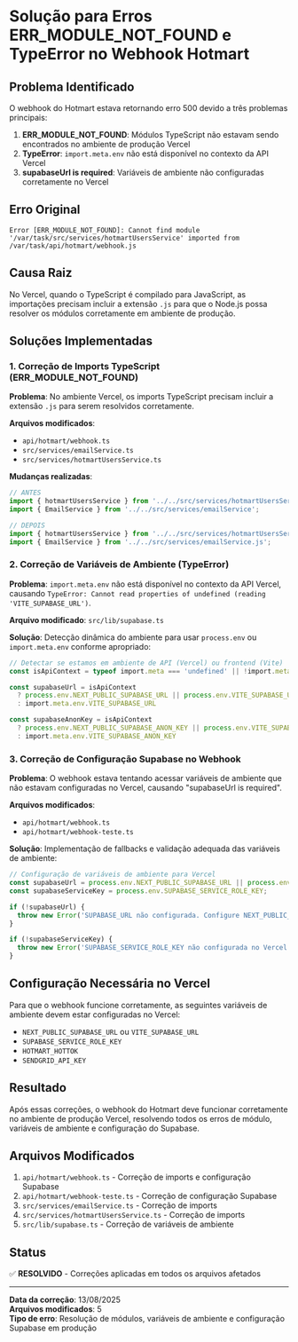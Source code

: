 # Solução para Erros ERR_MODULE_NOT_FOUND e TypeError no Webhook Hotmart

## Problema Identificado

O webhook do Hotmart estava retornando erro 500 devido a três problemas principais:

1. **ERR_MODULE_NOT_FOUND**: Módulos TypeScript não estavam sendo encontrados no ambiente de produção Vercel
2. **TypeError**: `import.meta.env` não está disponível no contexto da API Vercel
3. **supabaseUrl is required**: Variáveis de ambiente não configuradas corretamente no Vercel

## Erro Original
```
Error [ERR_MODULE_NOT_FOUND]: Cannot find module '/var/task/src/services/hotmartUsersService' imported from /var/task/api/hotmart/webhook.js
```

## Causa Raiz

No Vercel, quando o TypeScript é compilado para JavaScript, as importações precisam incluir a extensão `.js` para que o Node.js possa resolver os módulos corretamente em ambiente de produção.

## Soluções Implementadas

### 1. Correção de Imports TypeScript (ERR_MODULE_NOT_FOUND)

**Problema**: No ambiente Vercel, os imports TypeScript precisam incluir a extensão `.js` para serem resolvidos corretamente.

**Arquivos modificados**:
- `api/hotmart/webhook.ts`
- `src/services/emailService.ts`
- `src/services/hotmartUsersService.ts`

**Mudanças realizadas**:
```typescript
// ANTES
import { hotmartUsersService } from '../../src/services/hotmartUsersService';
import { EmailService } from '../../src/services/emailService';

// DEPOIS
import { hotmartUsersService } from '../../src/services/hotmartUsersService.js';
import { EmailService } from '../../src/services/emailService.js';
```

### 2. Correção de Variáveis de Ambiente (TypeError)

**Problema**: `import.meta.env` não está disponível no contexto da API Vercel, causando `TypeError: Cannot read properties of undefined (reading 'VITE_SUPABASE_URL')`.

**Arquivo modificado**: `src/lib/supabase.ts`

**Solução**: Detecção dinâmica do ambiente para usar `process.env` ou `import.meta.env` conforme apropriado:

```typescript
// Detectar se estamos em ambiente de API (Vercel) ou frontend (Vite)
const isApiContext = typeof import.meta === 'undefined' || !import.meta.env

const supabaseUrl = isApiContext 
  ? process.env.NEXT_PUBLIC_SUPABASE_URL || process.env.VITE_SUPABASE_URL
  : import.meta.env.VITE_SUPABASE_URL

const supabaseAnonKey = isApiContext 
  ? process.env.NEXT_PUBLIC_SUPABASE_ANON_KEY || process.env.VITE_SUPABASE_ANON_KEY
  : import.meta.env.VITE_SUPABASE_ANON_KEY
```

### 3. Correção de Configuração Supabase no Webhook

**Problema**: O webhook estava tentando acessar variáveis de ambiente que não estavam configuradas no Vercel, causando "supabaseUrl is required".

**Arquivos modificados**:
- `api/hotmart/webhook.ts`
- `api/hotmart/webhook-teste.ts`

**Solução**: Implementação de fallbacks e validação adequada das variáveis de ambiente:

```typescript
// Configuração de variáveis de ambiente para Vercel
const supabaseUrl = process.env.NEXT_PUBLIC_SUPABASE_URL || process.env.VITE_SUPABASE_URL;
const supabaseServiceKey = process.env.SUPABASE_SERVICE_ROLE_KEY;

if (!supabaseUrl) {
  throw new Error('SUPABASE_URL não configurada. Configure NEXT_PUBLIC_SUPABASE_URL ou VITE_SUPABASE_URL no Vercel.');
}

if (!supabaseServiceKey) {
  throw new Error('SUPABASE_SERVICE_ROLE_KEY não configurada no Vercel.');
}
```

## Configuração Necessária no Vercel

Para que o webhook funcione corretamente, as seguintes variáveis de ambiente devem estar configuradas no Vercel:

- `NEXT_PUBLIC_SUPABASE_URL` ou `VITE_SUPABASE_URL`
- `SUPABASE_SERVICE_ROLE_KEY`
- `HOTMART_HOTTOK`
- `SENDGRID_API_KEY`

## Resultado

Após essas correções, o webhook do Hotmart deve funcionar corretamente no ambiente de produção Vercel, resolvendo todos os erros de módulo, variáveis de ambiente e configuração do Supabase.

## Arquivos Modificados

1. `api/hotmart/webhook.ts` - Correção de imports e configuração Supabase
2. `api/hotmart/webhook-teste.ts` - Correção de configuração Supabase
3. `src/services/emailService.ts` - Correção de imports
4. `src/services/hotmartUsersService.ts` - Correção de imports
5. `src/lib/supabase.ts` - Correção de variáveis de ambiente

## Status

✅ **RESOLVIDO** - Correções aplicadas em todos os arquivos afetados

---

**Data da correção**: 13/08/2025  
**Arquivos modificados**: 5  
**Tipo de erro**: Resolução de módulos, variáveis de ambiente e configuração Supabase em produção